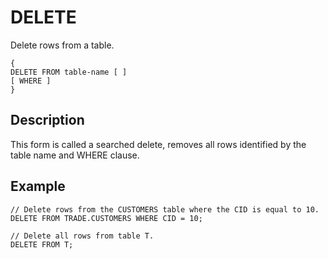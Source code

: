 # DELETE

Delete rows from a table.

```no-highlight
{
DELETE FROM table-name [ ]
[ WHERE ]
}
```

## Description

This form is called a searched delete, removes all rows identified by the table name and WHERE clause.

## Example

```no-highlight
// Delete rows from the CUSTOMERS table where the CID is equal to 10.
DELETE FROM TRADE.CUSTOMERS WHERE CID = 10;

// Delete all rows from table T.
DELETE FROM T;
```
